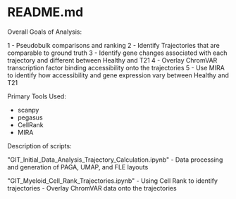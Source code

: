 # README.md

Overall Goals of Analysis:

  1 - Pseudobulk comparisons and ranking
  2 - Identify Trajectories that are comparable to ground truth 
  3 - Identify gene changes associated with each trajectory and different between Healthy and T21
  4 - Overlay ChromVAR transcription factor binding accessibility onto the trajectories 
  5 - Use MIRA to identify how accessibility and gene expression vary between Healthy and T21

Primary Tools Used:
  
  - scanpy
  - pegasus
  - CellRank
  - MIRA
  
Description of scripts:

  "GIT_Initial_Data_Analysis_Trajectory_Calculation.ipynb"
    - Data processing and generation of PAGA, UMAP, and FLE layouts 
    
   "GIT_Myeloid_Cell_Rank_Trajectories.ipynb"
    - Using Cell Rank to identify trajectories 
    - Overlay ChromVAR data onto the trajectories

